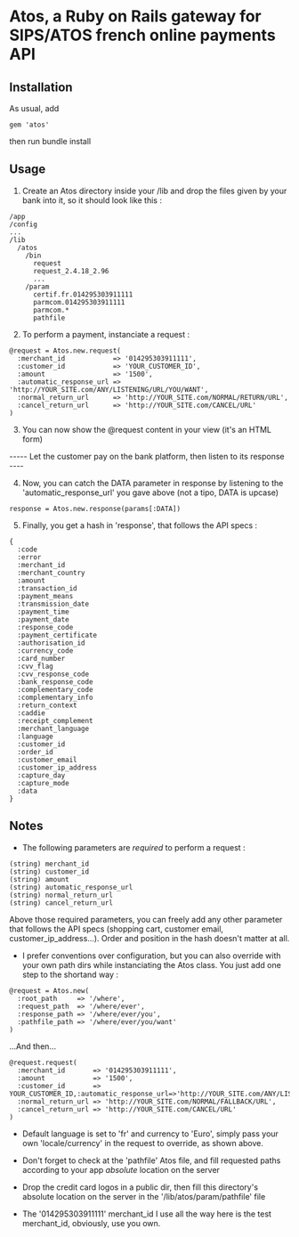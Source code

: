 Atos, a Ruby on Rails gateway for SIPS/ATOS french online payments API
===

Installation
---
As usual, add 
```
gem 'atos'
```
then run bundle install


Usage
---
1. Create an Atos directory inside your /lib and drop the files given by your bank into it, so it should look like this :

```
/app
/config
...
/lib
  /atos
    /bin
      request
      request_2.4.18_2.96
      ...
    /param
      certif.fr.014295303911111
      parmcom.014295303911111
      parmcom.*
      pathfile
```

2. To perform a payment, instanciate a request :

```
@request = Atos.new.request(
  :merchant_id            => '014295303911111',
  :customer_id            => 'YOUR_CUSTOMER_ID',
  :amount                 => '1500',
  :automatic_response_url => 'http://YOUR_SITE.com/ANY/LISTENING/URL/YOU/WANT',
  :normal_return_url      => 'http://YOUR_SITE.com/NORMAL/RETURN/URL',
  :cancel_return_url      => 'http://YOUR_SITE.com/CANCEL/URL'
)
```

3. You can now show the @request content in your view (it's an HTML form)

----- Let the customer pay on the bank platform, then listen to its response ----

4. Now, you can catch the DATA parameter in response by listening to the 'automatic\_response\_url' you gave above (not a tipo, DATA is upcase)

```
response = Atos.new.response(params[:DATA])
```

5. Finally, you get a hash in 'response', that follows the API specs :
```
{
  :code
  :error
  :merchant_id
  :merchant_country
  :amount
  :transaction_id
  :payment_means
  :transmission_date
  :payment_time
  :payment_date
  :response_code
  :payment_certificate
  :authorisation_id
  :currency_code
  :card_number
  :cvv_flag
  :cvv_response_code
  :bank_response_code
  :complementary_code
  :complementary_info
  :return_context
  :caddie
  :receipt_complement
  :merchant_language
  :language
  :customer_id
  :order_id
  :customer_email
  :customer_ip_address
  :capture_day
  :capture_mode
  :data
}
```

Notes
---
* The following parameters are _required_ to perform a request :

```
(string) merchant_id
(string) customer_id
(string) amount
(string) automatic_response_url
(string) normal_return_url 
(string) cancel_return_url
```
Above those required parameters, you can freely add any other parameter that follows the API specs (shopping cart, customer email, customer_ip_address...). Order and position in the hash doesn't matter at all.

* I prefer conventions over configuration, but you can also override with your own path dirs while
  instanciating the Atos class. You just add one step to the shortand way :

```
@request = Atos.new(
  :root_path     => '/where',
  :request_path  => '/where/ever',
  :response_path => '/where/ever/you',
  :pathfile_path => '/where/ever/you/want'
)
```

...And then...

```
@request.request(
  :merchant_id       => '014295303911111',
  :amount            => '1500',
  :customer_id       => YOUR_CUSTOMER_ID,:automatic_response_url=>'http://YOUR_SITE.com/ANY/LISTENING/URL/YOU/WANT',
  :normal_return_url => 'http://YOUR_SITE.com/NORMAL/FALLBACK/URL',
  :cancel_return_url => 'http://YOUR_SITE.com/CANCEL/URL'
)
```

* Default language is set to 'fr' and currency to 'Euro', simply pass your own 'locale/currency' in
  the request to override, as shown above.
  
* Don't forget to check at the 'pathfile' Atos file, and fill requested paths according to your app _absolute_ location on the server

* Drop the credit card logos in a public dir, then fill this directory's absolute location on the server
  in the '/lib/atos/param/pathfile' file

* The '014295303911111' merchant\_id I use all the way here is the test merchant\_id, obviously, use you own.
